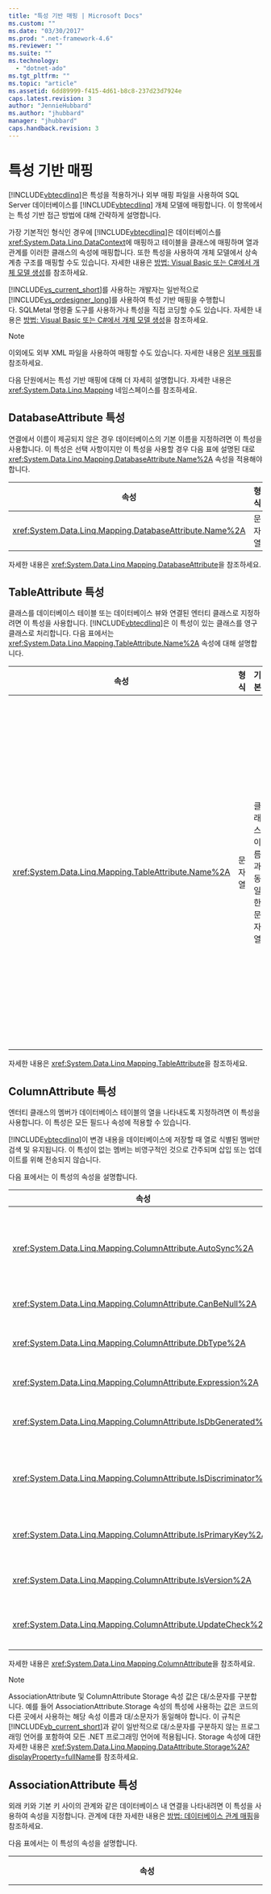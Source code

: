 ```yaml
---
title: "특성 기반 매핑 | Microsoft Docs"
ms.custom: ""
ms.date: "03/30/2017"
ms.prod: ".net-framework-4.6"
ms.reviewer: ""
ms.suite: ""
ms.technology: 
  - "dotnet-ado"
ms.tgt_pltfrm: ""
ms.topic: "article"
ms.assetid: 6dd89999-f415-4d61-b8c8-237d23d7924e
caps.latest.revision: 3
author: "JennieHubbard"
ms.author: "jhubbard"
manager: "jhubbard"
caps.handback.revision: 3
---
```

# 특성 기반 매핑
[!INCLUDE[vbtecdlinq](../../../../../../includes/vbtecdlinq-md.md)]은 특성을 적용하거나 외부 매핑 파일을 사용하여 SQL Server 데이터베이스를 [!INCLUDE[vbtecdlinq](../../../../../../includes/vbtecdlinq-md.md)] 개체 모델에 매핑합니다.  이 항목에서는 특성 기반 접근 방법에 대해 간략하게 설명합니다.  
  
 가장 기본적인 형식인 경우에 [!INCLUDE[vbtecdlinq](../../../../../../includes/vbtecdlinq-md.md)]은 데이터베이스를 <xref:System.Data.Linq.DataContext>에 매핑하고 테이블을 클래스에 매핑하며 열과 관계를 이러한 클래스의 속성에 매핑합니다.  또한 특성을 사용하여 개체 모델에서 상속 계층 구조를 매핑할 수도 있습니다.  자세한 내용은 [방법: Visual Basic 또는 C\#에서 개체 모델 생성](../../../../../../docs/framework/data/adonet/sql/linq/how-to-generate-the-object-model-in-visual-basic-or-csharp.md)를 참조하세요.  
  
 [!INCLUDE[vs_current_short](../../../../../../includes/vs-current-short-md.md)]를 사용하는 개발자는 일반적으로 [!INCLUDE[vs_ordesigner_long](../../../../../../includes/vs-ordesigner-long-md.md)]를 사용하여 특성 기반 매핑을 수행합니다. SQLMetal 명령줄 도구를 사용하거나 특성을 직접 코딩할 수도 있습니다.  자세한 내용은 [방법: Visual Basic 또는 C\#에서 개체 모델 생성](../../../../../../docs/framework/data/adonet/sql/linq/how-to-generate-the-object-model-in-visual-basic-or-csharp.md)을 참조하세요.  
  
> [!NOTE]
>  이외에도 외부 XML 파일을 사용하여 매핑할 수도 있습니다.  자세한 내용은 [외부 매핑](../../../../../../docs/framework/data/adonet/sql/linq/external-mapping.md)를 참조하세요.  
  
 다음 단원에서는 특성 기반 매핑에 대해 더 자세히 설명합니다.  자세한 내용은 <xref:System.Data.Linq.Mapping> 네임스페이스를 참조하세요.  
  
## DatabaseAttribute 특성  
 연결에서 이름이 제공되지 않은 경우 데이터베이스의 기본 이름을 지정하려면 이 특성을 사용합니다.  이 특성은 선택 사항이지만 이 특성을 사용할 경우 다음 표에 설명된 대로 <xref:System.Data.Linq.Mapping.DatabaseAttribute.Name%2A> 속성을 적용해야 합니다.  
  
|속성|형식|기본|설명|  
|--------|--------|--------|--------|  
|<xref:System.Data.Linq.Mapping.DatabaseAttribute.Name%2A>|문자열|<xref:System.Data.Linq.Mapping.DatabaseAttribute.Name%2A>을 참조하세요.|해당 <xref:System.Data.Linq.Mapping.DatabaseAttribute.Name%2A> 속성과 함께 사용되어 데이터베이스의 이름을 지정합니다.|  
  
 자세한 내용은 <xref:System.Data.Linq.Mapping.DatabaseAttribute>을 참조하세요.  
  
## TableAttribute 특성  
 클래스를 데이터베이스 테이블 또는 데이터베이스 뷰와 연결된 엔터티 클래스로 지정하려면 이 특성을 사용합니다.  [!INCLUDE[vbtecdlinq](../../../../../../includes/vbtecdlinq-md.md)]은 이 특성이 있는 클래스를 영구 클래스로 처리합니다.  다음 표에서는 <xref:System.Data.Linq.Mapping.TableAttribute.Name%2A> 속성에 대해 설명합니다.  
  
|속성|형식|기본|설명|  
|--------|--------|--------|--------|  
|<xref:System.Data.Linq.Mapping.TableAttribute.Name%2A>|문자열|클래스 이름과 동일한 문자열|클래스를 데이터베이스 테이블과 연결된 엔터티 클래스로 지정합니다.|  
  
 자세한 내용은 <xref:System.Data.Linq.Mapping.TableAttribute>을 참조하세요.  
  
## ColumnAttribute 특성  
 엔터티 클래스의 멤버가 데이터베이스 테이블의 열을 나타내도록 지정하려면 이 특성을 사용합니다.  이 특성은 모든 필드나 속성에 적용할 수 있습니다.  
  
 [!INCLUDE[vbtecdlinq](../../../../../../includes/vbtecdlinq-md.md)]이 변경 내용을 데이터베이스에 저장할 때 열로 식별된 멤버만 검색 및 유지됩니다.  이 특성이 없는 멤버는 비영구적인 것으로 간주되며 삽입 또는 업데이트를 위해 전송되지 않습니다.  
  
 다음 표에서는 이 특성의 속성을 설명합니다.  
  
|속성|형식|기본|설명|  
|--------|--------|--------|--------|  
|<xref:System.Data.Linq.Mapping.ColumnAttribute.AutoSync%2A>|AutoSync|Never|삽입 또는 업데이트 작업 후에 값을 검색하도록 CLR\(공용 언어 런타임\)에 지시합니다.<br /><br /> 옵션: Always, Never, OnUpdate, OnInsert|  
|<xref:System.Data.Linq.Mapping.ColumnAttribute.CanBeNull%2A>|부울|`true`|열이 null 값을 포함할 수 있다는 것을 나타냅니다.|  
|<xref:System.Data.Linq.Mapping.ColumnAttribute.DbType%2A>|문자열|유추된 데이터베이스 열 형식|데이터베이스 형식과 한정자를 사용하여 데이터베이스 열의 형식을 지정합니다.|  
|<xref:System.Data.Linq.Mapping.ColumnAttribute.Expression%2A>|문자열|Empty|데이터베이스에서 계산 열을 정의합니다.|  
|<xref:System.Data.Linq.Mapping.ColumnAttribute.IsDbGenerated%2A>|부울|`false`|열이 데이터베이스가 자동으로 생성하는 값을 포함한다는 것을 나타냅니다.|  
|<xref:System.Data.Linq.Mapping.ColumnAttribute.IsDiscriminator%2A>|부울|`false`|열이 [!INCLUDE[vbtecdlinq](../../../../../../includes/vbtecdlinq-md.md)] 상속 계층 구조에 대한 판별자 값을 포함한다는 것을 나타냅니다.|  
|<xref:System.Data.Linq.Mapping.ColumnAttribute.IsPrimaryKey%2A>|부울|`false`|이 클래스 멤버가 테이블의 기본 키이거나 기본 키의 일부인 열을 나타낸다는 것을 지정합니다.|  
|<xref:System.Data.Linq.Mapping.ColumnAttribute.IsVersion%2A>|부울|`false`|멤버의 열 형식을 데이터베이스 타임스탬프 또는 버전 번호로 식별합니다.|  
|<xref:System.Data.Linq.Mapping.ColumnAttribute.UpdateCheck%2A>|UpdateCheck|멤버에 대한 `Always`이 <xref:System.Data.Linq.Mapping.ColumnAttribute.IsVersion%2A>가 아니면 `true`|[!INCLUDE[vbtecdlinq](../../../../../../includes/vbtecdlinq-md.md)]이 낙관적 동시성 충돌 감지에 접근하는 방법을 지정합니다.|  
  
 자세한 내용은 <xref:System.Data.Linq.Mapping.ColumnAttribute>을 참조하세요.  
  
> [!NOTE]
>  AssociationAttribute 및 ColumnAttribute Storage 속성 값은 대\/소문자를 구분합니다.  예를 들어 AssociationAttribute.Storage 속성의 특성에 사용하는 값은 코드의 다른 곳에서 사용하는 해당 속성 이름과 대\/소문자가 동일해야 합니다.  이 규칙은 [!INCLUDE[vb_current_short](../../../../../../includes/vb-current-short-md.md)]과 같이 일반적으로 대\/소문자를 구분하지 않는 프로그래밍 언어를 포함하여 모든 .NET 프로그래밍 언어에 적용됩니다.  Storage 속성에 대한 자세한 내용은 <xref:System.Data.Linq.Mapping.DataAttribute.Storage%2A?displayProperty=fullName>를 참조하세요.  
  
## AssociationAttribute 특성  
 외래 키와 기본 키 사이의 관계와 같은 데이터베이스 내 연결을 나타내려면 이 특성을 사용하여 속성을 지정합니다.  관계에 대한 자세한 내용은 [방법: 데이터베이스 관계 매핑](../../../../../../docs/framework/data/adonet/sql/linq/how-to-map-database-relationships.md)을 참조하세요.  
  
 다음 표에서는 이 특성의 속성을 설명합니다.  
  
|속성|형식|기본|설명|  
|--------|--------|--------|--------|  
|<xref:System.Data.Linq.Mapping.AssociationAttribute.DeleteOnNull%2A>|부울|`false`|외래 키 멤버가 모두 null을 허용하지 않는 연결에 배치되는 경우 연결이 null로 설정되면 개체를 삭제합니다.|  
|<xref:System.Data.Linq.Mapping.AssociationAttribute.DeleteRule%2A>|문자열|없음|삭제 동작을 연결에 추가합니다.|  
|<xref:System.Data.Linq.Mapping.AssociationAttribute.IsForeignKey%2A>|부울|`false`|true이면 데이터베이스 관계를 나타내는 연결의 외래 키로 멤버를 지정합니다.|  
|<xref:System.Data.Linq.Mapping.AssociationAttribute.IsUnique%2A>|부울|`false`|true이면 외래 키에 대한 고유성 제약 조건을 나타냅니다.|  
|<xref:System.Data.Linq.Mapping.AssociationAttribute.OtherKey%2A>|문자열|관련 클래스의 ID|대상 엔터티 클래스의 하나 이상의 멤버를 연결 반대쪽의 키 값으로 지정합니다.|  
|<xref:System.Data.Linq.Mapping.AssociationAttribute.ThisKey%2A>|문자열|포함하는 클래스의 ID|연결 이쪽의 키 값을 나타낼 이 엔터티 클래스의 멤버를 지정합니다.|  
  
 자세한 내용은 <xref:System.Data.Linq.Mapping.AssociationAttribute>을 참조하세요.  
  
> [!NOTE]
>  AssociationAttribute 및 ColumnAttribute Storage 속성 값은 대\/소문자를 구분합니다.  예를 들어 AssociationAttribute.Storage 속성의 특성에 사용하는 값은 코드의 다른 곳에서 사용하는 해당 속성 이름과 대\/소문자가 동일해야 합니다.  이 규칙은 [!INCLUDE[vb_current_short](../../../../../../includes/vb-current-short-md.md)]과 같이 일반적으로 대\/소문자를 구분하지 않는 프로그래밍 언어를 포함하여 모든 .NET 프로그래밍 언어에 적용됩니다.  Storage 속성에 대한 자세한 내용은 <xref:System.Data.Linq.Mapping.DataAttribute.Storage%2A?displayProperty=fullName>를 참조하세요.  
  
## InheritanceMappingAttribute 특성  
 상속 계층 구조를 매핑하려면 이 특성을 사용합니다.  
  
 다음 표에서는 이 특성의 속성을 설명합니다.  
  
|속성|형식|기본|설명|  
|--------|--------|--------|--------|  
|<xref:System.Data.Linq.Mapping.InheritanceMappingAttribute.Code%2A>|문자열|없음  값을 제공해야 함|판별자의 코드 값을 지정합니다.|  
|<xref:System.Data.Linq.Mapping.InheritanceMappingAttribute.IsDefault%2A>|부울|`false`|true이면 저장소의 판별자 값이 지정된 값 중 하나와 일치하지 않을 경우 이 형식의 개체를 인스턴스화합니다.|  
|<xref:System.Data.Linq.Mapping.InheritanceMappingAttribute.Type%2A>|형식|없음  값을 제공해야 함|계층 구조에서 클래스의 형식을 지정합니다.|  
  
 자세한 내용은 <xref:System.Data.Linq.Mapping.InheritanceMappingAttribute>을 참조하세요.  
  
## FunctionAttribute 특성  
 데이터베이스의 저장 프로시저나 사용자 정의 함수를 나타내는 것으로 메서드를 지정하려면 이 특성을 사용합니다.  
  
 다음 표에서는 이 특성의 속성을 설명합니다.  
  
|속성|형식|기본|설명|  
|--------|--------|--------|--------|  
|<xref:System.Data.Linq.Mapping.FunctionAttribute.IsComposable%2A>|부울|`false`|false이면 저장 프로시저에 대한 매핑을 나타냅니다.  true이면 사용자 정의 함수에 대한 매핑을 나타냅니다.|  
|<xref:System.Data.Linq.Mapping.FunctionAttribute.Name%2A>|문자열|데이터베이스에 있는 이름과 동일한 문자열|저장 프로시저 또는 사용자 정의 함수의 이름을 지정합니다.|  
  
 자세한 내용은 <xref:System.Data.Linq.Mapping.FunctionAttribute>을 참조하세요.  
  
## ParameterAttribute 특성  
 저장 프로시저 메서드에서 입력 매개 변수를 매핑하려면 이 특성을 사용합니다.  
  
 다음 표에서는 이 특성의 속성을 설명합니다.  
  
|속성|형식|기본|설명|  
|--------|--------|--------|--------|  
|<xref:System.Data.Linq.Mapping.ParameterAttribute.DbType%2A>|문자열|없음|데이터베이스 형식을 지정합니다.|  
|<xref:System.Data.Linq.Mapping.ParameterAttribute.Name%2A>|문자열|데이터베이스에 있는 매개 변수 이름과 동일한 문자열|매개 변수의 이름을 지정합니다.|  
  
 자세한 내용은 <xref:System.Data.Linq.Mapping.ParameterAttribute>을 참조하세요.  
  
## ResultTypeAttribute 특성  
 결과 형식을 지정하려면 이 특성을 사용합니다.  
  
 다음 표에서는 이 특성의 속성을 설명합니다.  
  
|속성|형식|기본|설명|  
|--------|--------|--------|--------|  
|<xref:System.Data.Linq.Mapping.ResultTypeAttribute.Type%2A>|형식|\(None\)|<xref:System.Data.Linq.IMultipleResults>를 반환하는 저장 프로시저에 매핑되는 메서드에 사용됩니다.  저장 프로시저에 대해 유효하거나 필요한 형식 매핑을 선언합니다.|  
  
 자세한 내용은 <xref:System.Data.Linq.Mapping.ResultTypeAttribute>을 참조하세요.  
  
## DataAttribute 특성  
 이름 및 전용 저장소 필드를 지정하려면 이 특성을 사용합니다.  
  
 다음 표에서는 이 특성의 속성을 설명합니다.  
  
|속성|형식|기본|설명|  
|--------|--------|--------|--------|  
|<xref:System.Data.Linq.Mapping.DataAttribute.Name%2A>|문자열|데이터베이스에 있는 이름과 동일|테이블, 열 등의 이름을 지정합니다.|  
|<xref:System.Data.Linq.Mapping.DataAttribute.Storage%2A>|문자열|공용 접근자|기본 저장소 필드의 이름을 지정합니다.|  
  
 자세한 내용은 <xref:System.Data.Linq.Mapping.DataAttribute>을 참조하세요.  
  
## 참고 항목  
 [참조](../../../../../../docs/framework/data/adonet/sql/linq/reference.md)